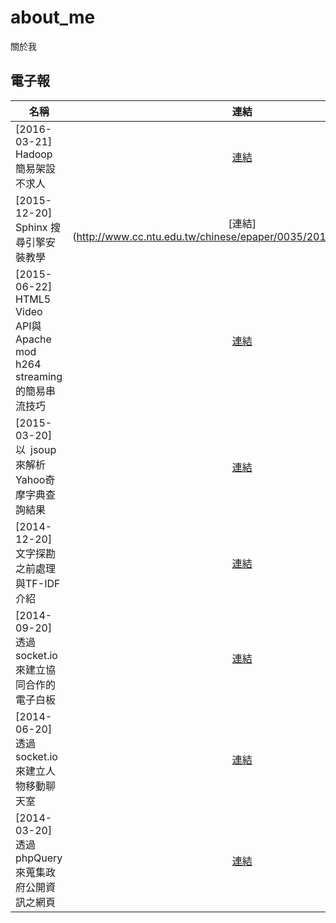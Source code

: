 # about_me
關於我

## 電子報
| 名稱 | 連結 |
|---|:---:|
| [2016-03-21] Hadoop 簡易架設不求人 | [連結](http://www.cc.ntu.edu.tw/chinese/epaper/0036/20160321_3609.html) |
| [2015-12-20] Sphinx 搜尋引擎安裝教學 | [連結](http://www.cc.ntu.edu.tw/chinese/epaper/0035/20151220_3508.html |
| [2015-06-22] HTML5 Video API與Apache mod h264 streaming的簡易串流技巧 | [連結](http://www.cc.ntu.edu.tw/chinese/epaper/0033/20150620_3308.html) |
| [2015-03-20] 以 jsoup 來解析Yahoo奇摩字典查詢結果 | [連結](http://www.cc.ntu.edu.tw/chinese/epaper/0032/20150320_3208.html) |
| [2014-12-20] 文字探勘之前處理與TF-IDF介紹 | [連結](http://www.cc.ntu.edu.tw/chinese/epaper/0031/20141220_3103.html) |
| [2014-09-20] 透過 socket.io 來建立協同合作的電子白板 | [連結](http://www.cc.ntu.edu.tw/chinese/epaper/0030/20140920_3010.html) |
| [2014-06-20] 透過 socket.io來建立人物移動聊天室 | [連結](http://www.cc.ntu.edu.tw/chinese/epaper/0029/20140620_2910.html) |
| [2014-03-20] 透過 phpQuery 來蒐集政府公開資訊之網頁 | [連結](http://www.cc.ntu.edu.tw/chinese/epaper/0028/20140320_2807.html) |

